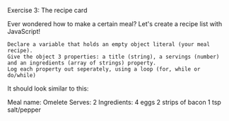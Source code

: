 Exercise 3: The recipe card

Ever wondered how to make a certain meal? Let's create a recipe list with JavaScript!

    Declare a variable that holds an empty object literal (your meal recipe).
    Give the object 3 properties: a title (string), a servings (number) and an ingredients (array of strings) property.
    Log each property out seperately, using a loop (for, while or do/while)

It should look similar to this:

Meal name: Omelete
Serves: 2
Ingredients:
4 eggs
2 strips of bacon
1 tsp salt/pepper